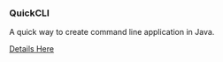 <h3>QuickCLI</h3>
<p>
A quick way to create command line application in Java.
</p>
<p>
<a href="http://www.logicbig.com/projects/quickcli/">Details Here</a>
</p>
